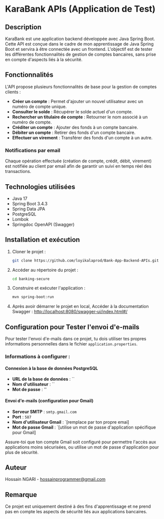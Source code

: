 # KaraBank APIs (Application de Test)

## Description
KaraBank est une application backend développée avec Java Spring Boot. Cette API est conçue dans le cadre de mon apprentissage de Java Spring Boot et servira à être connectée avec un frontend. L'objectif est de tester les différentes fonctionnalités de gestion de comptes bancaires, sans prise en compte d'aspects liés à la sécurité.

## Fonctionnalités
L'API propose plusieurs fonctionnalités de base pour la gestion de comptes clients :
- **Créer un compte** : Permet d'ajouter un nouvel utilisateur avec un numéro de compte unique.
- **Consulter le solde** : Récupérer le solde actuel d'un compte.
- **Rechercher un titulaire de compte** : Retourner le nom associé à un numéro de compte.
- **Créditer un compte** : Ajouter des fonds à un compte bancaire.
- **Débiter un compte** : Retirer des fonds d'un compte bancaire.
- **Effectuer un virement** : Transférer des fonds d'un compte à un autre.

### Notifications par email
Chaque opération effectuée (création de compte, crédit, débit, virement) est notifiée au client par email afin de garantir un suivi en temps réel des transactions.

## Technologies utilisées
- Java 17
- Spring Boot 3.4.3
- Spring Data JPA
- PostgreSQL
- Lombok
- Springdoc OpenAPI (Swagger)

## Installation et exécution
1. Cloner le projet :
   ```sh
   git clone https://github.com/loyikalaprod/Bank-App-Backend-APIs.git
   ```
2. Accéder au répertoire du projet :
   ```sh
   cd banking-secure
   ```
3. Construire et exécuter l'application :
   ```sh
   mvn spring-boot:run
   ```
4. Après avoir démarrer le projet en local, Accéder à la documentation Swagger :
   [http://localhost:8080/swagger-ui/index.html#/](http://localhost:8080/swagger-ui/index.html#/)

## Configuration pour Tester l'envoi d'e-mails

Pour tester l'envoi d'e-mails dans ce projet, tu dois utiliser tes propres informations personnelles dans le fichier `application.properties`.

### Informations à configurer :
#### Connexion à la base de données PostgreSQL
- **URL de la base de données** : ``
- **Nom d'utilisateur** : ``
- **Mot de passe** : ''

#### Envoi d'e-mails (configuration pour Gmail)
- **Serveur SMTP** : `smtp.gmail.com`
- **Port** : `587`
- **Nom d'utilisateur Gmail** : `[remplace par ton propre emai]
- **Mot de passe Gmail** : `[utilise un mot de passe d'application spécifique pour Gmail]

Assure-toi que ton compte Gmail soit configuré pour permettre l'accès aux applications moins sécurisées, ou utilise un mot de passe d'application pour plus de sécurité.


## Auteur
Hossain NGARI - hossainprogrammer@gmail.com

## Remarque
Ce projet est uniquement destiné à des fins d'apprentissage et ne prend pas en compte les aspects de sécurité liés aux applications bancaires.

